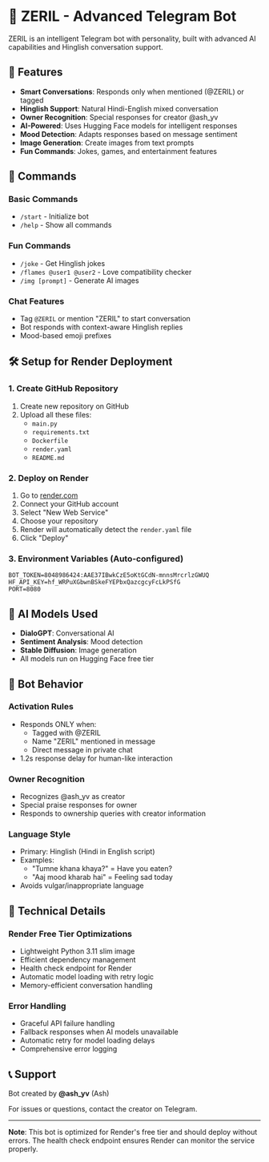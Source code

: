 # 🤖 ZERIL - Advanced Telegram Bot

ZERIL is an intelligent Telegram bot with personality, built with advanced AI capabilities and Hinglish conversation support.

## 🌟 Features

- **Smart Conversations**: Responds only when mentioned (@ZERIL) or tagged
- **Hinglish Support**: Natural Hindi-English mixed conversation
- **Owner Recognition**: Special responses for creator @ash_yv
- **AI-Powered**: Uses Hugging Face models for intelligent responses
- **Mood Detection**: Adapts responses based on message sentiment
- **Image Generation**: Create images from text prompts
- **Fun Commands**: Jokes, games, and entertainment features

## 🚀 Commands

### Basic Commands
- `/start` - Initialize bot
- `/help` - Show all commands

### Fun Commands
- `/joke` - Get Hinglish jokes
- `/flames @user1 @user2` - Love compatibility checker
- `/img [prompt]` - Generate AI images

### Chat Features
- Tag `@ZERIL` or mention "ZERIL" to start conversation
- Bot responds with context-aware Hinglish replies
- Mood-based emoji prefixes

## 🛠️ Setup for Render Deployment

### 1. Create GitHub Repository
1. Create new repository on GitHub
2. Upload all these files:
   - `main.py`
   - `requirements.txt`
   - `Dockerfile`
   - `render.yaml`
   - `README.md`

### 2. Deploy on Render
1. Go to [render.com](https://render.com)
2. Connect your GitHub account
3. Select "New Web Service"
4. Choose your repository
5. Render will automatically detect the `render.yaml` file
6. Click "Deploy"

### 3. Environment Variables (Auto-configured)
```
BOT_TOKEN=8048986424:AAE37IBwkCzE5oKtGCdN-mnnsMrcrlzGWUQ
HF_API_KEY=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
PORT=8080
```

## 🧠 AI Models Used

- **DialoGPT**: Conversational AI
- **Sentiment Analysis**: Mood detection
- **Stable Diffusion**: Image generation
- All models run on Hugging Face free tier

## 🎯 Bot Behavior

### Activation Rules
- Responds ONLY when:
  - Tagged with @ZERIL
  - Name "ZERIL" mentioned in message
  - Direct message in private chat
- 1.2s response delay for human-like interaction

### Owner Recognition
- Recognizes @ash_yv as creator
- Special praise responses for owner
- Responds to ownership queries with creator information

### Language Style
- Primary: Hinglish (Hindi in English script)
- Examples:
  - "Tumne khana khaya?" = Have you eaten?
  - "Aaj mood kharab hai" = Feeling sad today
- Avoids vulgar/inappropriate language

## 🔧 Technical Details

### Render Free Tier Optimizations
- Lightweight Python 3.11 slim image
- Efficient dependency management
- Health check endpoint for Render
- Automatic model loading with retry logic
- Memory-efficient conversation handling

### Error Handling
- Graceful API failure handling
- Fallback responses when AI models unavailable
- Automatic retry for model loading delays
- Comprehensive error logging

## 📞 Support

Bot created by **@ash_yv** (Ash)

For issues or questions, contact the creator on Telegram.

---

**Note**: This bot is optimized for Render's free tier and should deploy without errors. The health check endpoint ensures Render can monitor the service properly.
